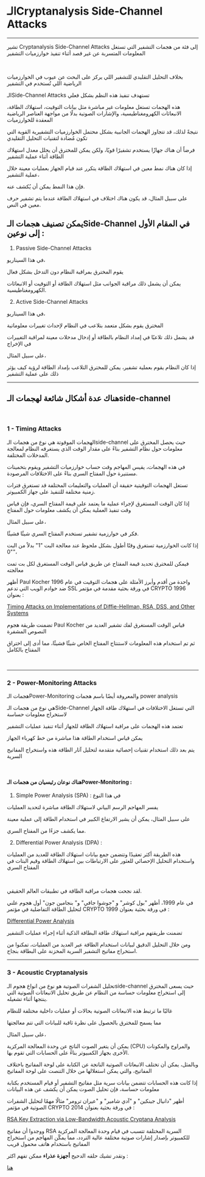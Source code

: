 # الـCryptanalysis Side-Channel Attacks

<hr>

تشير Cryptanalysis Side-Channel Attacks إلى فئة من هجمات التشفير التي تستغل المعلومات المتسربة عن غير قصد أثناء تنفيذ خوارزميات التشفير


<br>

بخلاف التحليل التقليدي للتشفير اللي يركز على البحث عن عيوب في الخوارزميات الرياضية اللي تُستخدم في التشفير

الـSide-Channel Attacks تستهدف تنفيذ هذه النظم بشكل فعلي

هذه الهجمات تستغل معلومات غير مباشرة مثل بيانات التوقيت، استهلاك الطاقة، الانبعاثات الكهرومغناطيسية، والإشارات الصوتية بدلًا من مواجهة العناصر الرياضية المعقدة للخوارزميات

نتيجةً لذلك، قد تتجاوز الهجمات الجانبية بشكل محتمل الخوارزميات التشفيرية القوية التي تكون مُضادة لتقنيات التحليل التقليدي

فرضاً أن هناك جهازًا يستخدم تشفيرًا قويًا، ولكن يمكن للمخترق أن يحلل معدل استهلاك الطاقة أثناء عملية التشفير

إذا كان هناك نمط معين في استهلاك الطاقة يتكرر عند قيام الجهاز بعمليات معينة خلال عملية التشفير،

فإن هذا النمط يمكن أن يُكشف عنه. 

على سبيل المثال، قد يكون هناك اختلاف في استهلاك الطاقة عندما يتم تشفير حرف معين في النص.
<br>


## يمكن تصنيف هجمات الـSide-Channel في المقام الأول إلى نوعين :

1. Passive Side-Channel Attacks

في هذا السيناريو،

يقوم المخترق بمراقبة النظام دون التدخل بشكل فعال


يمكن أن يشمل ذلك مراقبة الجوانب مثل استهلاك الطاقة أو التوقيت أو الانبعاثات الكهرومغناطيسية.



   
2. Active Side-Channel Attacks

 في هذا السيناريو،

 
المخترق يقوم بشكل متعمد بتلاعب في النظام لإحداث تغييرات معلوماتية

قد يشمل ذلك تلاعبًا في إمداد النظام بالطاقة أو إدخال مدخلات معينة لمراقبة التغييرات في الإخراج

على سبيل المثال،

إذا كان النظام يقوم بعملية تشفير، يمكن للمخترق التلاعب بإمداد الطاقة لرؤية كيف يؤثر ذلك على عملية التشفير

<hr>


## هناك عدة أشكال شائعة لهجمات الـside-channel
<br>

### 1 - Timing Attacks

الهجمات الموقوتة هي نوع من هجمات الـside-channel حيث يحصل المخترق على معلومات حول نظام التشفير بناءً على مقدار الوقت الذي يستغرقه النظام لمعالجة المدخلات المختلفة.

 في هذه الهجمات، يقيس المهاجم وقت حساب خوارزميات التشفير ويقوم بتخمينات مستنيرة حول المفتاح السري بناءً على الاختلافات المرصودة.

تستغل الهجمات التوقيتية حقيقة أن العمليات والتعليمات المختلفة قد تستغرق فترات زمنية مختلفة للتنفيذ على جهاز الكمبيوتر.

 إذا كان الوقت المستغرق لإجراء عملية ما يعتمد على قيمة المفتاح السري، فإن قياس وقت تنفيذ العملية يمكن أن يكشف معلومات حول المفتاح

على سبيل المثال،

 فكر في خوارزمية تشفير تستخدم المفتاح السري شيئًا فشيئًا.

 إذا كانت الخوارزمية تستغرق وقتًا أطول بشكل ملحوظ عند معالجة البت "1" بدلاً من البت "0"،

 فيمكن للمخترق تحديد قيمة المفتاح عن طريق قياس الوقت المستغرق لكل بت تمت معالجته

أظهر Paul Kocher واحدة من أقدم وأبرز الأمثلة على هجمات التوقيت في عام 1996 ضد خوادم الويب التي تدعم SSL في ورقة بحثية مقدمة في مؤتمر CRYPTO 1996 بعنوان :

 [Timing Attacks on Implementations of Diffie-Hellman, RSA, DSS, and Other Systems](https://link.springer.com/content/pdf/10.1007/3-540-68697-5_9.pdf)

 تضمنت طريقة هجوم Paul Kocher قياس الوقت المستغرق لفك تشفير العديد من النصوص المشفرة
 
 ثم تم استخدام هذه المعلومات لاستنتاج المفتاح الخاص شيئًا فشيئًا، مما أدى إلى اختراق المفتاح بالكامل

 <br>
 <hr>

 ### 2 - Power-Monitoring Attacks

هجمات الـPower-Monitoring والمعروفة أيضًا باسم هجمات power analysis 

هي نوع من هجمات الـSide-Channel التي تستغل الاختلافات في استهلاك طاقة الجهاز لاستخراج معلومات حساسة

تعتمد هذه الهجمات على مراقبة استهلاك الطاقة للجهاز أثناء تنفيذ عمليات التشفير

يمكن قياس استخدام الطاقة هذا مباشرة من خط كهرباء الجهاز

يتم بعد ذلك استخدام تقنيات إحصائية متقدمة لتحليل آثار الطاقة هذه واستخراج المفاتيح السرية

<br>

#### هناك نوعان رئيسيان من هجمات الـPower-Monitoring :

1. Simple Power Analysis (SPA) :
في هذا النوع

 يفسر المهاجم الرسم البياني لاستهلاك الطاقة مباشرة لتحديد العمليات
 
 على سبيل المثال، يمكن أن يشير الارتفاع الكبير في استخدام الطاقة إلى عملية معينة
 
 مما يكشف جزءًا من المفتاح السري.
<br>

2. Differential Power Analysis (DPA) :

هذه الطريقة أكثر تعقيدًا وتتضمن جمع بيانات استهلاك الطاقة للعديد من العمليات واستخدام التحليل الإحصائي للعثور على الارتباطات بين استهلاك الطاقة وقيم البتات في المفتاح السري

 

<br>

لقد نجحت هجمات مراقبة الطاقة في تطبيقات العالم الحقيقي.

في عام 1999، أظهر "بول كوشر" و "جوشوا جافي" و" بنجامين جون" أول هجوم علني لتحليل الطاقة التفاضلية في مؤتمر CRYPTO 1999 في ورقة بحثية بعنوان :

[Differential Power Analysis](https://link.springer.com/chapter/10.1007/3-540-48405-1_25)


تضمنت طريقتهم مراقبة استهلاك طاقة البطاقة الذكية أثناء إجراء عمليات التشفير

ومن خلال التحليل الدقيق لبيانات استخدام الطاقة عبر العديد من العمليات، تمكنوا من استخراج مفاتيح التشفير السرية المخزنة على البطاقة بنجاح.


<hr>


### 3 - Acoustic Cryptanalysis

تحليل الشفرات الصوتية هو نوع من انواع هجوم الـside-channel حيث يسعى المخترق إلى استخراج معلومات حساسة من النظام عن طريق تحليل الانبعاثات الصوتية التي ينتجها أثناء تشغيله.

غالبًا ما ترتبط هذه الانبعاثات الصوتية بحالات أو عمليات داخلية مختلفة للنظام

مما يسمح للمخترق بالحصول على نظرة ثاقبة للبيانات التي تتم معالجتها

على سبيل المثال،

 يمكن أن يتغير الصوت الناتج عن وحدة المعالجة المركزية (CPU) والمراوح والمكونات الأخرى بجهاز الكمبيوتر بناءً على الحسابات التي تقوم بها.

 وبالمثل، يمكن أن تختلف الانبعاثات الصوتية الناتجة عن الكتابة على لوحة المفاتيح باختلاف المفاتيح، والتي يمكن استغلالها من خلال التنصت على لوحة المفاتيح 

إذا كانت هذه الحسابات تتضمن بيانات سرية مثل مفاتيح التشفير أو قيام المستخدم بكتابة معلومات حساسة، فإن تحليل الصوت يمكن أن يكشف عن هذه البيانات

أظهر "دانيال جينكين" و "آدي شامير"  و "عيران ترومر" مثالًا مهمًا لتحليل الشفرات الصوتية في مؤتمر CRYPTO 2014 في ورقة بحثية بعنوان :

 [RSA Key Extraction via Low-Bandwidth Acoustic Cryptana Analysis](https://link.springer.com/chapter/10.1007/978-3-662-44371-2_25)

 ووجدوا أن مفاتيح RSA السرية المختلفة تتسبب في قيام وحدة المعالجة المركزية للكمبيوتر بإصدار إشارات صوتية مختلفة عالية التردد، مما يمكّن المهاجم من استخراج المفاتيح باستخدام هاتف محمول قريب


 وتقدر تشيك حلقه الدحيح **أجهزة عذراء** ممكن تفهم اكثر :

 [هنا](https://youtu.be/1iZftbIYaV0?si=QhIaPMvxkx7jcob5)
